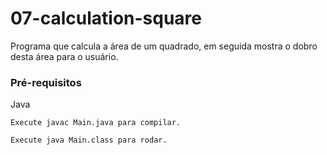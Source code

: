 # 07-calculation-square
Programa que calcula a área de um quadrado, em seguida mostra o dobro desta área para o usuário.


### Pré-requisitos
Java 

```
Execute javac Main.java para compilar.
```

```
Execute java Main.class para rodar.
```

